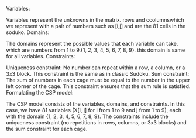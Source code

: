 Variables:

Variables represent the unknowns in the matrix. rows and ccolumnswhich we represent with a pair of numbers such as [i,j] and are the 81 cells in the soduko.
Domains:

The domains represent the possible values that each variable can take. which are numbers from 1 to 9.{1, 2, 3, 4, 5, 6, 7, 8, 9}. this domain is same for all variables.
Constraints:

Uniqueness constraint: No number can repeat within a row, a column, or a 3x3 block. This constraint is the same as in classic Sudoku. Sum constraint: The sum of numbers in each cage must be equal to the number in the upper left corner of the cage. This constraint ensures that the sum rule is satisfied.
Formulating the CSP model:

The CSP model consists of the variables, domains, and constraints. In this case, we have 81 variables (X[i, j] for i from 1 to 9 and j from 1 to 9), each with the domain {1, 2, 3, 4, 5, 6, 7, 8, 9}. The constraints include the uniqueness constraint (no repetitions in rows, columns, or 3x3 blocks) and the sum constraint for each cage.